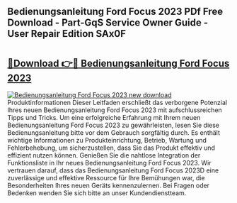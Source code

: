 ## Bedienungsanleitung Ford Focus 2023 PDf Free Download - Part-GqS Service Owner Guide - User Repair Edition SAx0F

# <h2><a href="http://df4t48l.blite.top/?on=Bedienungsanleitung+Ford+Focus+2023">🔗Download 👉🔴 Bedienungsanleitung Ford Focus 2023</a></h2>

[![Bedienungsanleitung Ford Focus 2023 new download](https://i.imgur.com/lujVjoI.png)](http://df4t48l.blite.top/?on=Bedienungsanleitung+Ford+Focus+2023)
Produktinformationen Dieser Leitfaden erschließt das verborgene Potenzial Ihres neuen Bedienungsanleitung Ford Focus 2023 mit aufschlussreichen Tipps und Tricks. Um eine erfolgreiche Erfahrung mit Ihrem neuen Bedienungsanleitung Ford Focus 2023 zu gewährleisten, lesen Sie diese Bedienungsanleitung bitte vor dem Gebrauch sorgfältig durch. Es enthält wichtige Informationen zu Produkteinrichtung, Betrieb, Wartung und Fehlerbehebung, um sicherzustellen, dass Sie das Produkt effektiv und effizient nutzen können. Genießen Sie die nahtlose Integration der Funktionsliste in Ihr neues Bedienungsanleitung Ford Focus 2023. Wir vertrauen darauf, dass das Bedienungsanleitung Ford Focus 2023D eine zuverlässige und effektive Ressource für Ihre Bemühungen war, die Besonderheiten Ihres neuen Geräts kennenzulernen. Bei Fragen oder Bedenken wenden Sie sich bitte an unser Kundendienstteam.
